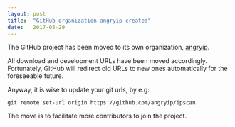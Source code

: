 ```yaml
---
layout: post
title:  "GitHub organization angryip created"
date:   2017-05-29
---
```


The GitHub project has been moved to its own organization, [angryip](https://github.com/angryip).

All download and development URLs have been moved accordingly. Fortunately,
GitHub will redirect old URLs to new ones automatically for the foreseeable future.

Anyway, it is wise to update your git urls, by e.g:

```
git remote set-url origin https://github.com/angryip/ipscan
```

The move is to facilitate more contributors to join the project.
